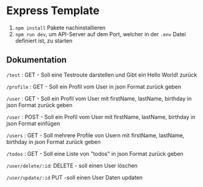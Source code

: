 # Express Template

1. `npm install` Pakete nachinstallieren
2. `npm run dev`, um API-Server auf dem Port, welcher in der `.env` Datei definiert ist, zu starten

## Dokumentation

`/test` : GET - Soll eine Testroute darstellen und Gibt ein Hello World! zurück

`/profile` : GET - Soll ein Profil vom User in json Format zurück geben

`/user` : GET - Soll ein Profil vom User mit firstName, lastName, birthday  in json Format zurück geben

`/user` : POST - Soll ein Profil vom User mit firstName, lastName, birthday in json Format einfügen

`/users` : GET - Soll mehrere Profile von Usern mit firstName, lastName, birthday in json Format zurück geben

`/todos` : GET - Soll eine Liste von "todos" in json Format zurück geben

`/user/delete/:id`: DELETE - soll einen User löschen

`/user/update/:id`  PUT -soll einen User Daten updaten

